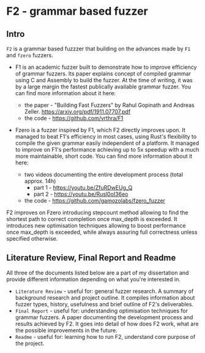 # F2 - grammar based fuzzer

## Intro

`F2` is a grammar based fuzzzer that building on the advances made by `F1` and `fzero` fuzzers. 

- F1 is an academic fuzzer built to demonstrate how to improve efficiency of grammar fuzzers. Its paper explains concept of compiled grammar using C and Assembly to build the fuzzer. At the time of writing, it was by a large margin the fastest publically available grammar fuzzer. You can find more information about it here:
  - the paper - "Building Fast Fuzzers" by Rahul Gopinath and Andreas Zeller. https://arxiv.org/pdf/1911.07707.pdf
  - the code - https://github.com/vrthra/F1
  
- Fzero is a fuzzer inspired by F1, which F2 directly improves upon. It managed to beat F1's efficiency in most cases, using Rust's flexibility to compile the given grammar easily independent of a platform. It managed to improve on F1's performance achieving up to 5x speedup with a much more maintainable, short code. You can find more information about it here:
  - two videos documenting the entire development process (total approx. 14h)
    - part 1 - https://youtu.be/ZfuRDwEUg_Q
    - part 2 - https://youtu.be/Rusl0oI36eo
  - the code - https://github.com/gamozolabs/fzero_fuzzer
  
 F2 improves on Fzero introducing stepcount method allowing to find the shortest path to correct completion once max_depth is exceeded. It introduces new optimisation techniques allowing to boost performance once max_depth is exceeded, while always assuring full correctness unless specified otherwise.

## Literature Review, Final Report and Readme
All three of the documents listed below are a part of my dissertation and provide different information depending on what you're interested in.

- `Literature Review` - useful for: general fuzzer research. A summary of background research and project outline. It compiles information about fuzzer types, history, usefulness and brief outline of F2's deliverables.
- `Final Report` - useful for: understanding optimisation techniques for grammar fuzzers. A paper documenting the development process and results achieved by F2. It goes into detail of how does F2 work, what are the possible improvements in the future.
- `Readme` - useful for: learning how to run F2, understand core purpose of the project.

